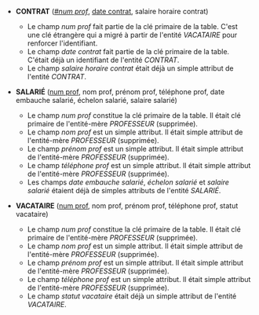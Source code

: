 - **CONTRAT** (<ins>_#num prof_</ins>, <ins>date contrat</ins>, salaire horaire contrat)
  - Le champ _num prof_ fait partie de la clé primaire de la table. C'est une clé étrangère qui a migré à partir de l'entité _VACATAIRE_ pour renforcer l'identifiant.
  - Le champ _date contrat_ fait partie de la clé primaire de la table. C'était déjà un identifiant de l'entité _CONTRAT_.
  - Le champ _salaire horaire contrat_ était déjà un simple attribut de l'entité _CONTRAT_.

- **SALARIÉ** (<ins>num prof</ins>, nom prof, prénom prof, téléphone prof, date embauche salarié, échelon salarié, salaire salarié)
  - Le champ _num prof_ constitue la clé primaire de la table. Il était clé primaire de l'entité-mère _PROFESSEUR_ (supprimée).
  - Le champ _nom prof_ est un simple attribut. Il était simple attribut de l'entité-mère _PROFESSEUR_ (supprimée).
  - Le champ _prénom prof_ est un simple attribut. Il était simple attribut de l'entité-mère _PROFESSEUR_ (supprimée).
  - Le champ _téléphone prof_ est un simple attribut. Il était simple attribut de l'entité-mère _PROFESSEUR_ (supprimée).
  - Les champs _date embauche salarié_, _échelon salarié_ et _salaire salarié_ étaient déjà de simples attributs de l'entité _SALARIÉ_.

- **VACATAIRE** (<ins>num prof</ins>, nom prof, prénom prof, téléphone prof, statut vacataire)
  - Le champ _num prof_ constitue la clé primaire de la table. Il était clé primaire de l'entité-mère _PROFESSEUR_ (supprimée).
  - Le champ _nom prof_ est un simple attribut. Il était simple attribut de l'entité-mère _PROFESSEUR_ (supprimée).
  - Le champ _prénom prof_ est un simple attribut. Il était simple attribut de l'entité-mère _PROFESSEUR_ (supprimée).
  - Le champ _téléphone prof_ est un simple attribut. Il était simple attribut de l'entité-mère _PROFESSEUR_ (supprimée).
  - Le champ _statut vacataire_ était déjà un simple attribut de l'entité _VACATAIRE_.
